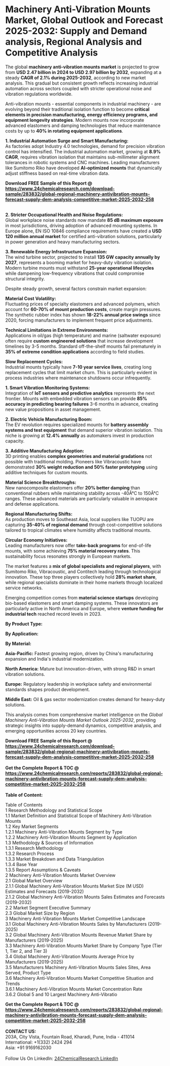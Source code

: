 <h1>Machinery Anti-Vibration Mounts Market, Global Outlook and Forecast 2025-2032: Supply and Demand analysis, Regional Analysis and Competitive Analysis</h1><p>The global <strong>machinery anti-vibration mounts market</strong> is projected to grow from <strong>USD 2.47 billion in 2024 to USD 2.97 billion by 2032</strong>, expanding at a steady <strong>CAGR of 2.1% during 2025-2032</strong>, according to new market analysis. This gradual but consistent growth reflects increasing industrial automation across sectors coupled with stricter operational noise and vibration regulations worldwide.</p><p>Anti-vibration mounts - essential components in industrial machinery - are evolving beyond their traditional isolation function to become <strong>critical elements in precision manufacturing, energy efficiency programs, and equipment longevity strategies</strong>. Modern mounts now incorporate advanced elastomers and damping technologies that reduce maintenance costs by up to <strong>40% in rotating equipment applications</strong>.</p><p><strong>1. Industrial Automation Surge and Smart Manufacturing:</strong><br>
As factories adopt Industry 4.0 technologies, demand for precision vibration control has intensified. The industrial automation market, growing at <strong>8.9% CAGR</strong>, requires vibration isolation that maintains sub-millimeter alignment tolerances in robotic systems and CNC machines. Leading manufacturers like Sumitomo Riko have developed <strong>AI-optimized mounts</strong> that dynamically adjust stiffness based on real-time vibration data.</p><div><b>Download FREE Sample of this Report @ 
            <a href="https://www.24chemicalresearch.com/download-sample/283832/global-regional-machinery-antivibration-mounts-forecast-supply-dem-analysis-competitive-market-2025-2032-258">
            https://www.24chemicalresearch.com/download-sample/283832/global-regional-machinery-antivibration-mounts-forecast-supply-dem-analysis-competitive-market-2025-2032-258</a></b></div><br><p><strong>2. Stricter Occupational Health and Noise Regulations:</strong><br>
Global workplace noise standards now mandate <strong>85 dB maximum exposure</strong> in most jurisdictions, driving adoption of advanced mounting systems. In Europe alone, EN ISO 10846 compliance requirements have created a <strong>USD 120 million annual market</strong> for certified anti-vibration solutions, particularly in power generation and heavy manufacturing sectors.</p><p><strong>3. Renewable Energy Infrastructure Expansion:</strong><br>
The wind turbine sector, projected to install <strong>135 GW capacity annually by 2027</strong>, represents a booming market for heavy-duty vibration isolation. Modern turbine mounts must withstand <strong>25-year operational lifecycles</strong> while dampening low-frequency vibrations that could compromise structural integrity.</p><p>Despite steady growth, several factors constrain market expansion:</p><p><strong>Material Cost Volatility:</strong><br>
Fluctuating prices of specialty elastomers and advanced polymers, which account for <strong>60-70% of mount production costs</strong>, create margin pressures. The synthetic rubber index has shown <strong>18-22% annual price swings</strong> since 2020, forcing manufacturers to implement frequent price adjustments.</p><p><strong>Technical Limitations in Extreme Environments:</strong><br>
Applications in oil/gas (high temperature) and marine (saltwater exposure) often require <strong>custom engineered solutions</strong> that increase development timelines by 3-5 months. Standard off-the-shelf mounts fail prematurely in <strong>35% of extreme condition applications</strong> according to field studies.</p><p><strong>Slow Replacement Cycles:</strong><br>
Industrial mounts typically have <strong>7-10 year service lives</strong>, creating long replacement cycles that limit market churn. This is particularly evident in process industries where maintenance shutdowns occur infrequently.</p><p><strong>1. Smart Vibration Monitoring Systems:</strong><br>
Integration of <strong>IoT sensors and predictive analytics</strong> represents the next frontier. Mounts with embedded vibration sensors can provide <strong>85% accuracy in predicting bearing failures</strong> 3-6 months in advance, creating new value propositions in asset management.</p><p><strong>2. Electric Vehicle Manufacturing Boom:</strong><br>
The EV revolution requires specialized mounts for <strong>battery assembly systems and test equipment</strong> that demand superior vibration isolation. This niche is growing at <strong>12.4% annually</strong> as automakers invest in production capacity.</p><p><strong>3. Additive Manufacturing Adoption:</strong><br>
3D printing enables <strong>complex geometries and material gradations</strong> not possible with traditional molding. Pioneers like Vibracoustic have demonstrated <strong>30% weight reduction and 50% faster prototyping</strong> using additive techniques for custom mounts.</p><p><strong>Material Science Breakthroughs:</strong><br>
New nanocomposite elastomers offer <strong>20% better damping</strong> than conventional rubbers while maintaining stability across -40Â°C to 150Â°C ranges. These advanced materials are particularly valuable in aerospace and defense applications.</p><p><strong>Regional Manufacturing Shifts:</strong><br>
As production moves to Southeast Asia, local suppliers like TUOPU are capturing <strong>35-40% of regional demand</strong> through cost-competitive solutions tailored to tropical climates where humidity affects traditional mounts.</p><p><strong>Circular Economy Initiatives:</strong><br>
Leading manufacturers now offer <strong>take-back programs</strong> for end-of-life mounts, with some achieving <strong>75% material recovery rates</strong>. This sustainability focus resonates strongly in European markets.</p><p>The market features a <strong>mix of global specialists and regional players</strong>, with Sumitomo Riko, Vibracoustic, and Contitech leading through technological innovation. These top three players collectively hold <strong>28% market share</strong>, while regional specialists dominate in their home markets through localized service networks.</p><p>Emerging competition comes from <strong>material science startups</strong> developing bio-based elastomers and smart damping systems. These innovators are particularly active in North America and Europe, where <strong>venture funding for industrial tech</strong> reached record levels in 2023.</p><p><strong>By Product Type:</strong></p><p><strong>By Application:</strong></p><p><strong>By Material:</strong></p><p><strong>Asia-Pacific:</strong> Fastest growing region, driven by China's manufacturing expansion and India's industrial modernization.</p><p><strong>North America:</strong> Mature but innovation-driven, with strong R&amp;D in smart vibration solutions.</p><p><strong>Europe:</strong> Regulatory leadership in workplace safety and environmental standards shapes product development.</p><p><strong>Middle East:</strong> Oil &amp; gas sector modernization creates demand for heavy-duty solutions.</p><p>This analysis comes from comprehensive market intelligence on the <em>Global Machinery Anti-Vibration Mounts Market Outlook 2025-2032</em>, providing strategic insights into supply-demand dynamics, competitive analysis, and emerging opportunities across 20 key countries.</p><div><b>Download FREE Sample of this Report @ 
            <a href="https://www.24chemicalresearch.com/download-sample/283832/global-regional-machinery-antivibration-mounts-forecast-supply-dem-analysis-competitive-market-2025-2032-258">
            https://www.24chemicalresearch.com/download-sample/283832/global-regional-machinery-antivibration-mounts-forecast-supply-dem-analysis-competitive-market-2025-2032-258</a></b></div><br><div><b>Get the Complete Report & TOC @ 
            <a href="https://www.24chemicalresearch.com/reports/283832/global-regional-machinery-antivibration-mounts-forecast-supply-dem-analysis-competitive-market-2025-2032-258">
            https://www.24chemicalresearch.com/reports/283832/global-regional-machinery-antivibration-mounts-forecast-supply-dem-analysis-competitive-market-2025-2032-258</a></b></div><br>
            <b>Table of Content:</b><p>Table of Contents<br />
1 Research Methodology and Statistical Scope<br />
1.1 Market Definition and Statistical Scope of Machinery Anti-Vibration Mounts<br />
1.2 Key Market Segments<br />
1.2.1 Machinery Anti-Vibration Mounts Segment by Type<br />
1.2.2 Machinery Anti-Vibration Mounts Segment by Application<br />
1.3 Methodology & Sources of Information<br />
1.3.1 Research Methodology<br />
1.3.2 Research Process<br />
1.3.3 Market Breakdown and Data Triangulation<br />
1.3.4 Base Year<br />
1.3.5 Report Assumptions & Caveats<br />
2 Machinery Anti-Vibration Mounts Market Overview<br />
2.1 Global Market Overview<br />
2.1.1 Global Machinery Anti-Vibration Mounts Market Size (M USD) Estimates and Forecasts (2019-2032)<br />
2.1.2 Global Machinery Anti-Vibration Mounts Sales Estimates and Forecasts (2019-2032)<br />
2.2 Market Segment Executive Summary<br />
2.3 Global Market Size by Region<br />
3 Machinery Anti-Vibration Mounts Market Competitive Landscape<br />
3.1 Global Machinery Anti-Vibration Mounts Sales by Manufacturers (2019-2025)<br />
3.2 Global Machinery Anti-Vibration Mounts Revenue Market Share by Manufacturers (2019-2025)<br />
3.3 Machinery Anti-Vibration Mounts Market Share by Company Type (Tier 1, Tier 2, and Tier 3)<br />
3.4 Global Machinery Anti-Vibration Mounts Average Price by Manufacturers (2019-2025)<br />
3.5 Manufacturers Machinery Anti-Vibration Mounts Sales Sites, Area Served, Product Type<br />
3.6 Machinery Anti-Vibration Mounts Market Competitive Situation and Trends<br />
3.6.1 Machinery Anti-Vibration Mounts Market Concentration Rate<br />
3.6.2 Global 5 and 10 Largest Machinery Anti-Vibratio</p><div><b>Get the Complete Report & TOC @ 
            <a href="https://www.24chemicalresearch.com/reports/283832/global-regional-machinery-antivibration-mounts-forecast-supply-dem-analysis-competitive-market-2025-2032-258">
            https://www.24chemicalresearch.com/reports/283832/global-regional-machinery-antivibration-mounts-forecast-supply-dem-analysis-competitive-market-2025-2032-258</a></b></div><br><b>CONTACT US:</b><br>
            203A, City Vista, Fountain Road, Kharadi, Pune, India - 411014<br>
            International: +1(332) 2424 294<br>
            Asia: +91 9169162030 <br><br>
            Follow Us On LinkedIn: <a href="https://www.linkedin.com/company/24chemicalresearch/">24ChemicalResearch LinkedIn</a>